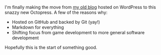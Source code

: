 <!--
layout: post
title: Obligatory First Post
date: 2014-05-28T21:18:08.000000
comments: true
categories: Uncategorized
-->

I'm finally making the move from [my old blog](http://willyg302.wordpress.com/) hosted on WordPress to this snazzy new Octopress. A few of the reasons why:

- Hosted on GitHub and backed by Git (yay!)
- Markdown for everything
- Shifting focus from game development to more general software development

Hopefully this is the start of something good.
